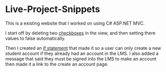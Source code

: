 # Live-Project-Snippets
This is a existing website that I worked on using C# ASP.NET MVC. 

I start off by deleting two [checkboxes](https://github.com/AustinPat/Live-Project-Snippets/blob/master/Checkboxes) in the view, and then setting there values to false automatically.

Then I created an [if statement](https://github.com/AustinPat/Live-Project-Snippets/blob/master/User%20Verification) that made it so a user can only create a new student account if they already had an account in the LMS.
I also added a message that said they must be signed into the LMS to make an account then made it a link to the create an account page.

